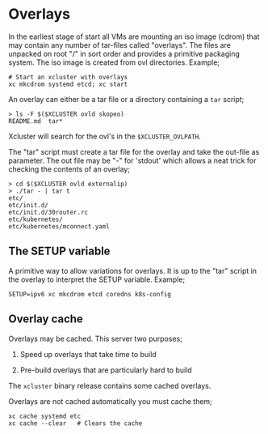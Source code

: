 # Overlays

In the earliest stage of start all VMs are mounting an iso image
(cdrom) that may contain any number of tar-files called
"overlays". The files are unpacked on root "/" in sort order and
provides a primitive packaging system. The iso image is created from
ovl directories. Example;

```
# Start an xcluster with overlays
xc mkcdrom systemd etcd; xc start
```

An overlay can either be a tar file or a directory containing a `tar`
script;

```
> ls -F $($XCLUSTER ovld skopeo)
README.md  tar*
```

Xcluster will search for the ovl's in the `$XCLUSTER_OVLPATH`.

The "tar" script must create a tar file for the overlay and take the
out-file as parameter. The out file may be "-" for 'stdout' which
allows a neat trick for checking the contents of an overlay;

```
> cd $($XCLUSTER ovld externalip)
> ./tar - | tar t
etc/
etc/init.d/
etc/init.d/30router.rc
etc/kubernetes/
etc/kubernetes/mconnect.yaml
```

## The SETUP variable

A primitive way to allow variations for overlays. It is up to the
"tar" script in the overlay to interpret the SETUP variable. Example;

```
SETUP=ipv6 xc mkcdrom etcd coredns k8s-config
```

## Overlay cache

Overlays may be cached. This server two purposes;

 1. Speed up overlays that take time to build

 2. Pre-build overlays that are particularly hard to build

The `xcluster` binary release contains some cached overlays.

Overlays are not cached automatically you must cache them;

```
xc cache systemd etc
xc cache --clear   # Clears the cache
```
